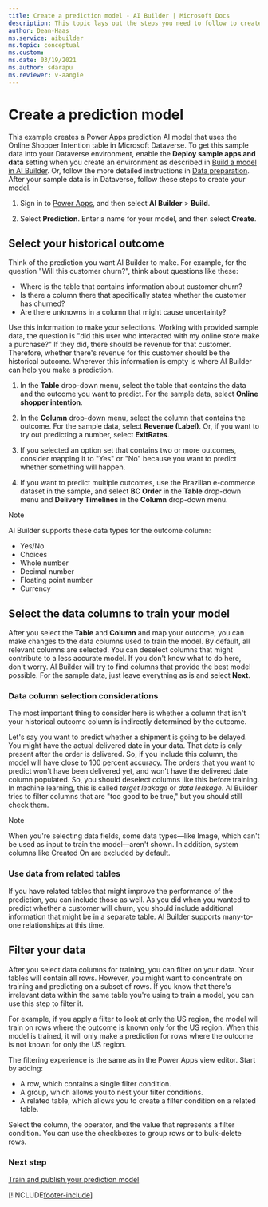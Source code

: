 ```yaml
---
title: Create a prediction model - AI Builder | Microsoft Docs
description: This topic lays out the steps you need to follow to create a prediction model in AI Builder. 
author: Dean-Haas
ms.service: aibuilder
ms.topic: conceptual
ms.custom: 
ms.date: 03/19/2021
ms.author: sdarapu
ms.reviewer: v-aangie
---
```


# Create a prediction model

This example creates a Power Apps prediction AI model that uses the Online Shopper Intention table in Microsoft Dataverse. To get this sample data into your Dataverse environment, enable the **Deploy sample apps and data** setting when you create an environment as described in [Build a model in AI Builder](build-model.md). Or, follow the more detailed instructions in [Data preparation](prediction-data-prep.md). After your sample data is in Dataverse, follow these steps to create your model.

1. Sign in to [Power Apps](https://make.powerapps.com), and then select **AI Builder** > **Build**.

1. Select **Prediction**. Enter a name for your model, and then select **Create**.

## Select your historical outcome

Think of the prediction you want AI Builder to make. For example, for the question "Will this customer churn?", think about questions like these:

- Where is the table that contains information about customer churn?
- Is there a column there that specifically states whether the customer has churned?
- Are there unknowns in a column that might cause uncertainty?

Use this information to make your selections. Working with provided sample data, the question is "did this user who interacted with my online store make a purchase?" If they did, there should be revenue for that customer. Therefore, whether there's revenue for this customer should be the historical outcome. Wherever this information is empty is where AI Builder can help you make a prediction.

1. In the **Table** drop-down menu, select the table that contains the data and the outcome you want to predict. For the sample data, select **Online shopper intention**.

1. In the **Column** drop-down menu, select the column that contains the outcome. For the sample data, select **Revenue (Label)**. Or, if you want to try out predicting a number, select **ExitRates**.

1. If you selected an option set that contains two or more outcomes, consider mapping it to "Yes" or "No" because you want to predict whether something will happen.

1. If you want to predict multiple outcomes, use the Brazilian e-commerce dataset in the sample, and select **BC Order** in the **Table** drop-down menu and **Delivery Timelines** in the **Column** drop-down menu.

> [!NOTE]
> AI Builder supports these data types for the outcome column:
>
> - Yes/No
> - Choices
> - Whole number
> - Decimal number
> - Floating point number
> - Currency

## Select the data columns to train your model

After you select the **Table** and **Column** and map your outcome, you can make changes to the data columns used to train the model. By default, all relevant columns are selected. You can deselect columns that might contribute to a less accurate model. If you don't know what to do here, don't worry. AI Builder will try to find columns that provide the best model possible. For the sample data, just leave everything as is and select **Next**.

### Data column selection considerations

The most important thing to consider here is whether a column that isn't your historical outcome column is indirectly determined by the outcome.

Let's say you want to predict whether a shipment is going to be delayed. You might have the actual delivered date in your data. That date is only present after the order is delivered. So, if you include this column, the model will have close to 100&nbsp;percent accuracy. The orders that you want to predict won't have been delivered yet, and won't have the delivered date column populated. So, you should deselect columns like this before training. In machine learning, this is called _target leakage_ or _data leakage_. AI Builder tries to filter columns that are "too good to be true," but you should still check them.

> [!NOTE]
> When you're selecting data fields, some data types&mdash;like Image, which can't be used as input to train the model&mdash;aren't shown. In addition, system columns like Created On are excluded by default.

### Use data from related tables

If you have related tables that might improve the performance of the prediction, you can include those as well. As you did when you wanted to predict whether a customer will churn, you should include additional information that might be in a separate table. AI Builder supports many-to-one relationships at this time.

## Filter your data

After you select data columns for training, you can filter on your data. Your tables will contain all rows. However, you might want to concentrate on training and predicting on a subset of rows. If you know that there's irrelevant data within the same table you're using to train a model, you can use this step to filter it.

For example, if you apply a filter to look at only the US region, the model will train on rows where the outcome is known only for the US region. When this model is trained, it will only make a prediction for rows where the outcome is not known for only the US region.

The filtering experience is the same as in the Power Apps view editor. Start by adding:

- A row, which contains a single filter condition.
- A group, which allows you to nest your filter conditions.
- A related table, which allows you to create a filter condition on a related table.

Select the column, the operator, and the value that represents a filter condition. You can use the checkboxes to group rows or to bulk-delete rows.

### Next step

[Train and publish your prediction model](prediction-train-model.md)<br/>

[!INCLUDE[footer-include](includes/footer-banner.md)]